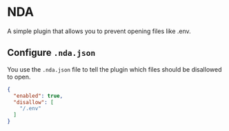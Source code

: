 # NDA

A simple plugin that allows you to prevent opening files like .env.

## Configure `.nda.json`

You use the `.nda.json` file to tell the plugin which files should be disallowed to open.

```json
{
  "enabled": true,
  "disallow": [
    "/.env"
  ]
}
```